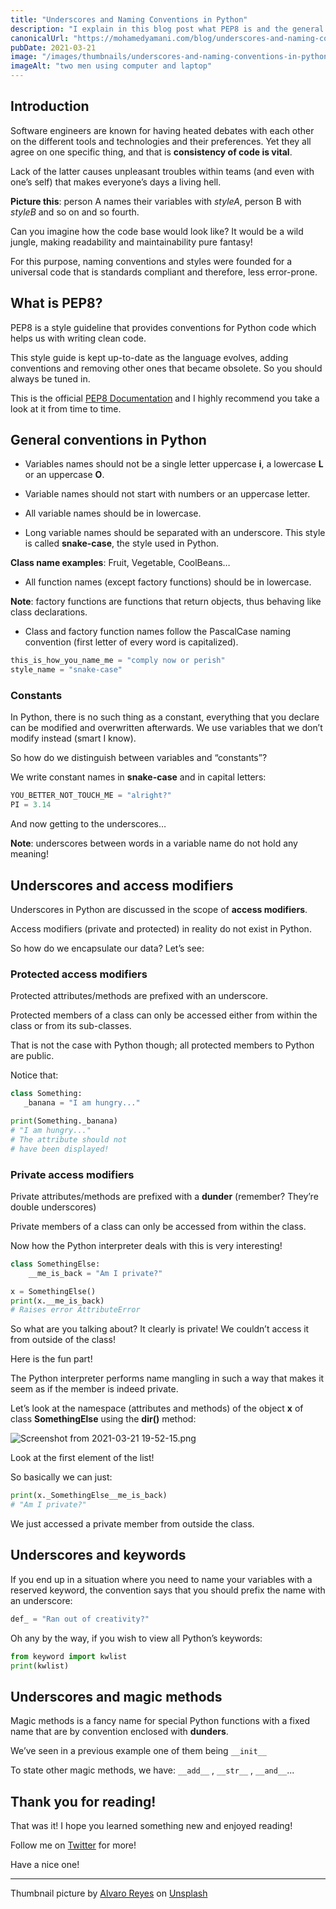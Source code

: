 ```yaml
---
title: "Underscores and Naming Conventions in Python"
description: "I explain in this blog post what PEP8 is and the general style guidelines it offers for Python for the different use-cases."
canonicalUrl: "https://mohamedyamani.com/blog/underscores-and-naming-conventions-in-python/"
pubDate: 2021-03-21
image: "/images/thumbnails/underscores-and-naming-conventions-in-python.jpg"
imageAlt: "two men using computer and laptop"
---
```


## Introduction

Software engineers are known for having heated debates with each other on the different tools and technologies and their preferences. Yet they all agree on one specific thing, and that is **consistency of code is vital**.

Lack of the latter causes unpleasant troubles within teams (and even with one’s self) that makes everyone’s days a living hell.

**Picture this**: person A names their variables with _styleA_, person B with _styleB_ and so on and so fourth.

Can you imagine how the code base would look like? It would be a wild jungle, making readability and maintainability pure fantasy!

For this purpose, naming conventions and styles were founded for a universal code that is standards compliant and therefore, less error-prone.

## What is PEP8?

PEP8 is a style guideline that provides conventions for Python code which helps us with writing clean code.

This style guide is kept up-to-date as the language evolves, adding conventions and removing other ones that became obsolete. So you should always be tuned in.

This is the official [PEP8 Documentation](https://www.python.org/dev/peps/pep-0008/) and I highly recommend you take a look at it from time to time.

## General conventions in Python

- Variables names should not be a single letter uppercase **i**, a lowercase **L** or an uppercase **O**.

- Variable names should not start with numbers or an uppercase letter.

- All variable names should be in lowercase.

- Long variable names should be separated with an underscore. This style is called **snake-case**, the style used in Python.

**Class name examples**: Fruit, Vegetable, CoolBeans…

- All function names (except factory functions) should be in lowercase.

**Note**: factory functions are functions that return objects, thus behaving like class declarations.

- Class and factory function names follow the PascalCase naming convention (first letter of every word is capitalized).

```python
this_is_how_you_name_me = "comply now or perish"
style_name = "snake-case"
```

### Constants

In Python, there is no such thing as a constant, everything that you declare can be modified and overwritten afterwards. We use variables that we don’t modify instead (smart I know).

So how do we distinguish between variables and “constants”?

We write constant names in **snake-case** and in capital letters:

```python
YOU_BETTER_NOT_TOUCH_ME = "alright?"
PI = 3.14
```

And now getting to the underscores…

**Note**: underscores between words in a variable name do not hold any meaning!

## Underscores and access modifiers

Underscores in Python are discussed in the scope of **access modifiers**.

Access modifiers (private and protected) in reality do not exist in Python.

So how do we encapsulate our data? Let’s see:

### Protected access modifiers

Protected attributes/methods are prefixed with an underscore.

Protected members of a class can only be accessed either from within the class or from its sub-classes.

That is not the case with Python though; all protected members to Python are public.

Notice that:

```python
class Something:
   _banana = "I am hungry..."

print(Something._banana)
# "I am hungry..."
# The attribute should not
# have been displayed!
```

### Private access modifiers

Private attributes/methods are prefixed with a **dunder** (remember? They’re double underscores)

Private members of a class can only be accessed from within the class.

Now how the Python interpreter deals with this is very interesting!

```python
class SomethingElse:
    __me_is_back = "Am I private?"

x = SomethingElse()
print(x.__me_is_back)
# Raises error AttributeError
```

So what are you talking about? It clearly is private! We couldn’t access it from outside of the class!

Here is the fun part!

The Python interpreter performs name mangling in such a way that makes it seem as if the member is indeed private.

Let’s look at the namespace (attributes and methods) of the object **x** of class **SomethingElse** using the **dir()** method:

![Screenshot from 2021-03-21 19-52-15.png](https://cdn.hashnode.com/res/hashnode/image/upload/v1616364854286/gUHT-n-pEm.png)

Look at the first element of the list!

So basically we can just:

```python
print(x._SomethingElse__me_is_back)
# "Am I private?"
```

We just accessed a private member from outside the class.

## Underscores and keywords

If you end up in a situation where you need to name your variables with a reserved keyword, the convention says that you should prefix the name with an underscore:

```python
def_ = "Ran out of creativity?"
```

Oh any by the way, if you wish to view all Python’s keywords:

```python
from keyword import kwlist
print(kwlist)
```

## Underscores and magic methods

Magic methods is a fancy name for special Python functions with a fixed name that are by convention enclosed with **dunders**.

We’ve seen in a previous example one of them being `__init__`

To state other magic methods, we have: `__add__` , `__str__` , `__and__`...

## Thank you for reading!

That was it! I hope you learned something new and enjoyed reading!

Follow me on [Twitter](https://twitter.com/yamanidev) for more!

Have a nice one!

---

Thumbnail picture by [Alvaro Reyes](https://unsplash.com/@alvarordesign?utm_content=creditCopyText&utm_medium=referral&utm_source=unsplash) on [Unsplash](https://unsplash.com/photos/two-men-using-computer-and-laptop-fSWOVc3e06w?utm_content=creditCopyText&utm_medium=referral&utm_source=unsplash)

